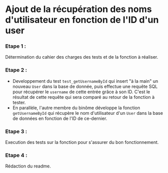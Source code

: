 # Ajout de la récupération des noms d'utilisateur en fonction de l'ID d'un user

### Etape 1 :
Détermination du cahier des charges des tests et de la fonction à réaliser.

### Etape 2 : 
 - Developpement du test `test_getUsernameById` qui insert "à la main" un nouveau `User` dans la base de donnée, puis effectue une requête SQL pour récupérer le  `username` de cette entrée grâce à son ID. C'est le résultat de cette requête qui sera comparé au retour de la fonction à tester.
 - En parallèle, l'autre membre du binôme développe la fonction `getUsernameById` qui récupère le nom d'utilisateur d'un `User` dans la base de données en fonction de l'ID de ce-dernier.

### Etape 3 :
Execution des tests sur la fonction pour s'assurer du bon fonctionnement.

### Etape 4 :
Rédaction du readme.